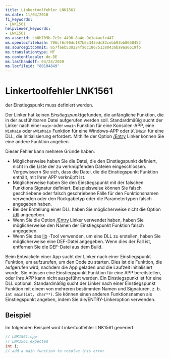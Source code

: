 ```yaml
---
title: Linkertoolfehler LNK1561
ms.date: 11/04/2016
f1_keywords:
- LNK1561
helpviewer_keywords:
- LNK1561
ms.assetid: cb0b709b-7c9c-4496-8a4e-9e1e4aefe447
ms.openlocfilehash: 706cf6c90dc187b6c343edc82cebb93bb8660452
ms.sourcegitcommit: 857fa6b530224fa6c18675138043aba9aa0619fb
ms.translationtype: MT
ms.contentlocale: de-DE
ms.lasthandoff: 03/24/2020
ms.locfileid: "80194849"
---
```

# <a name="linker-tools-error-lnk1561"></a>Linkertoolfehler LNK1561

der Einstiegspunkt muss definiert werden.

Der Linker hat keinen *Einstiegspunkt*gefunden, die anfängliche Funktion, die in der ausführbaren Datei aufgerufen werden soll. Standardmäßig sucht der Linker nach einer `main`-oder `wmain` Funktion für eine Konsolen-APP, eine `WinMain` oder `wWinMain` Funktion für eine Windows-APP oder `DllMain` für eine DLL, die Initialisierung erfordert. Mithilfe der Option [/Entry](../../build/reference/entry-entry-point-symbol.md) Linker können Sie eine andere Funktion angeben.

Dieser Fehler kann mehrere Gründe haben:
- Möglicherweise haben Sie die Datei, die den Einstiegspunkt definiert, nicht in die Liste der zu verknüpfenden Dateien eingeschlossen. Vergewissern Sie sich, dass die Datei, die die Einstiegspunkt Funktion enthält, mit Ihrer APP verknüpft ist.
- Möglicherweise haben Sie den Einstiegspunkt mit der falschen Funktions Signatur definiert. Beispielsweise können Sie falsch geschriebene oder falsch geschriebene Fälle für den Funktionsnamen verwenden oder den Rückgabetyp oder die Parametertypen falsch angegeben haben.
- Bei der Erstellung einer DLL haben Sie möglicherweise nicht die Option [/dll](../../build/reference/dll-build-a-dll.md) angegeben.
- Wenn Sie die Option [/Entry](../../build/reference/entry-entry-point-symbol.md) Linker verwendet haben, haben Sie möglicherweise den Namen der Einstiegspunkt Funktion falsch angegeben.
- Wenn Sie das [lib](../../build/reference/lib-reference.md) -Tool verwenden, um eine DLL zu erstellen, haben Sie möglicherweise eine DEF-Datei angegeben. Wenn dies der Fall ist, entfernen Sie die DEF-Datei aus dem Build.

Beim Entwickeln einer App sucht der Linker nach einer Einstiegspunkt Funktion, um aufzurufen, um den Code zu starten. Dies ist die Funktion, die aufgerufen wird, nachdem die App geladen und die Laufzeit initialisiert wurde. Sie müssen eine Einstiegspunkt Funktion für eine APP bereitstellen, oder Ihre APP kann nicht ausgeführt werden. Ein Einstiegspunkt ist für eine DLL optional. Standardmäßig sucht der Linker nach einer Einstiegspunkt Funktion mit einem von mehreren bestimmten Namen und Signaturen, z. b. `int main(int, char**)`. Sie können einen anderen Funktionsnamen als Einstiegspunkt angeben, indem Sie die/ENTRY-Linkeroption verwenden.

## <a name="example"></a>Beispiel

Im folgenden Beispiel wird Linkertoolfehler LNK1561 generiert:

```cpp
// LNK1561.cpp
// LNK1561 expected
int i;
// add a main function to resolve this error
```
